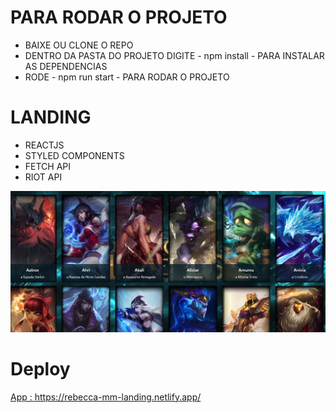 # PARA RODAR O PROJETO

- BAIXE OU CLONE O REPO
- DENTRO DA PASTA DO PROJETO DIGITE - npm install - PARA INSTALAR AS DEPENDENCIAS
- RODE - npm run start - PARA RODAR O PROJETO

# LANDING

 - REACTJS
 - STYLED COMPONENTS
 - FETCH API
 - RIOT API


<img src="https://raw.githubusercontent.com/rebeccaaaaaaaaaaa/leagueoflegendsAPIConsuming/main/public/lol.png" alt="Preview App"/>



# Deploy

[App : https://rebecca-mm-landing.netlify.app/ ](https://rebecca-mm-landing.netlify.app/)
